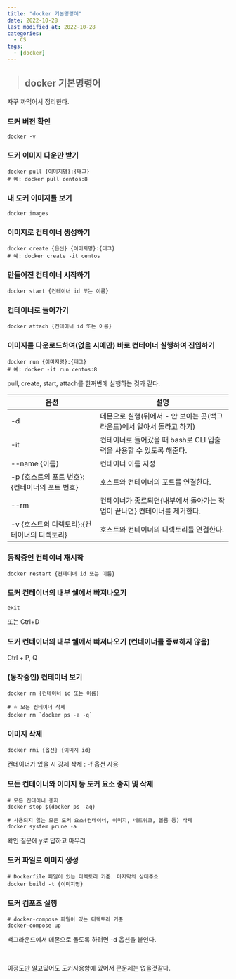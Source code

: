 ```yaml
---
title: "docker 기본명령어"
date: 2022-10-28
last_modified_at: 2022-10-28
categories: 
  - CS
tags:
  - [docker]
---
```

> ## docker 기본명령어
자꾸 까먹어서 정리한다.  

### 도커 버전 확인
```
docker -v
```

### 도커 이미지 다운만 받기
```
docker pull {이미지명}:{태그}
# 예: docker pull centos:8
```

### 내 도커 이미지들 보기
```
docker images
```

### 이미지로 컨테이너 생성하기
```
docker create {옵션} {이미지명}:{태그}
# 예: docker create -it centos
```

### 만들어진 컨테이너 시작하기
```
docker start {컨테이너 id 또는 이름}
```

### 컨테이너로 들어가기
```
docker attach {컨테이너 id 또는 이름}
```

### 이미지를 다운로드하여(없을 시에만) 바로 컨테이너 실행하여 진입하기
```
docker run {이미지명}:{태그}
# 예: docker -it run centos:8
```
pull, create, start, attach를 한꺼번에 실행하는 것과 같다.    

|옵션|설명|
|------|-----|
|-d|데몬으로 실행(뒤에서 - 안 보이는 곳(백그라운드)에서 알아서 돌라고 하기)|
|-it|컨테이너로 들어갔을 때 bash로 CLI 입출력을 사용할 수 있도록 해준다.|
|--name {이름}|컨테이너 이름 지정|
|-p {호스트의 포트 번호}:{컨테이너의 포트 번호}|호스트와 컨테이너의 포트를 연결한다.|
|--rm|컨테이너가 종료되면{내부에서 돌아가는 작업이 끝나면} 컨테이너를 제거한다.|
|-v {호스트의 디렉토리}:{컨테이너의 디렉토리}|호스트와 컨테이너의 디렉토리를 연결한다.|

### 동작중인 컨테이너 재시작
```
docker restart {컨테이너 id 또는 이름}
```

### 도커 컨테이너의 내부 쉘에서 빠져나오기
```
exit
```
또는 Ctrl+D  

### 도커 컨테이너의 내부 쉘에서 빠져나오기 (컨테이너를 종료하지 않음)
Ctrl + P, Q  

### (동작중인) 컨테이너 보기
```
docker rm {컨테이너 id 또는 이름}

# ⭐️ 모든 컨테이너 삭제
docker rm `docker ps -a -q`
```

### 이미지 삭제
```
docker rmi {옵션} {이미지 id}
```
컨테이너가 있을 시 강제 삭제 : -f  옵션 사용  

### 모든 컨테이너와 이미지 등 도커 요소 중지 및 삭제
```
# 모든 컨테이너 중지
docker stop $(docker ps -aq)

# 사용되지 않는 모든 도커 요소(컨테이너, 이미지, 네트워크, 볼륨 등) 삭제
docker system prune -a
```
확인 질문에 y로 답하고 마무리  

### 도커 파일로 이미지 생성
```
# Dockerfile 파일이 있는 디렉토리 기준. 마지막의 상대주소  
docker build -t {이미지명} 
```

### 도커 컴포즈 실행
```
# docker-compose 파일이 있는 디렉토리 기준
docker-compose up
```
백그라운드에서 데몬으로 돌도록 하려면 -d 옵션을 붙인다.
  
<br>

이정도만 알고있어도 도커사용함에 있어서 큰문제는 없을것같다.  

